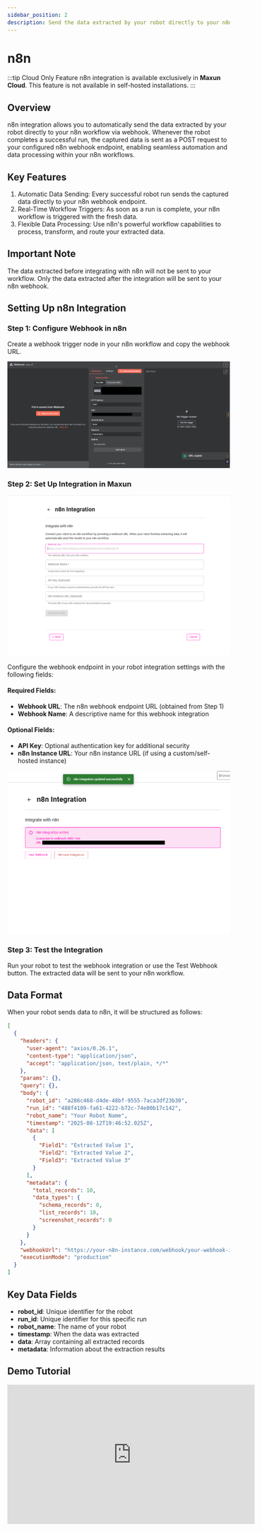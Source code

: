 ```yaml
---
sidebar_position: 2
description: Send the data extracted by your robot directly to your n8n workflow via webhook.
---
```


# n8n

:::tip Cloud Only Feature
n8n integration is available exclusively in **Maxun Cloud**. This feature is not available in self-hosted installations.
:::

## Overview

n8n integration allows you to automatically send the data extracted by your robot directly to your n8n workflow via webhook. Whenever the robot completes a successful run, the captured data is sent as a POST request to your configured n8n webhook endpoint, enabling seamless automation and data processing within your n8n workflows.

## Key Features

1. Automatic Data Sending: Every successful robot run sends the captured data directly to your n8n webhook endpoint.
2. Real-Time Workflow Triggers: As soon as a run is complete, your n8n workflow is triggered with the fresh data.
3. Flexible Data Processing: Use n8n's powerful workflow capabilities to process, transform, and route your extracted data.

## Important Note

The data extracted before integrating with n8n will not be sent to your workflow. Only the data extracted after the integration will be sent to your n8n webhook.

## Setting Up n8n Integration

### Step 1: Configure Webhook in n8n
Create a webhook trigger node in your n8n workflow and copy the webhook URL.

![n8n Webhook Configuration](n8n_webhook_config.png)

### Step 2: Set Up Integration in Maxun
![n8n Integration Setup](n8n_integration_setup.png)

Configure the webhook endpoint in your robot integration settings with the following fields:

#### Required Fields:
- **Webhook URL**: The n8n webhook endpoint URL (obtained from Step 1)
- **Webhook Name**: A descriptive name for this webhook integration

#### Optional Fields:
- **API Key**: Optional authentication key for additional security
- **n8n Instance URL**: Your n8n instance URL (if using a custom/self-hosted instance)

![n8n Integration Form](n8n_integration_form_configured.png)

### Step 3: Test the Integration
Run your robot to test the webhook integration or use the Test Webhook button. The extracted data will be sent to your n8n workflow.

<!-- ![n8n Integration Success](n8n_integration_success.png) -->

## Data Format

When your robot sends data to n8n, it will be structured as follows:

```json
[
  {
    "headers": {
      "user-agent": "axios/0.26.1",
      "content-type": "application/json",
      "accept": "application/json, text/plain, */*"
    },
    "params": {},
    "query": {},
    "body": {
      "robot_id": "a286c468-d4de-48bf-9555-7aca3df23b30",
      "run_id": "488f4109-fa61-4222-b72c-74e00b17c142",
      "robot_name": "Your Robot Name",
      "timestamp": "2025-08-12T19:46:52.025Z",
      "data": [
        {
          "Field1": "Extracted Value 1",
          "Field2": "Extracted Value 2",
          "Field3": "Extracted Value 3"
        }
      ],
      "metadata": {
        "total_records": 10,
        "data_types": {
          "schema_records": 0,
          "list_records": 10,
          "screenshot_records": 0
        }
      }
    },
    "webhookUrl": "https://your-n8n-instance.com/webhook/your-webhook-id",
    "executionMode": "production"
  }
]
```

## Key Data Fields

- **robot_id**: Unique identifier for the robot
- **run_id**: Unique identifier for this specific run
- **robot_name**: The name of your robot
- **timestamp**: When the data was extracted
- **data**: Array containing all extracted records
- **metadata**: Information about the extraction results

## Demo Tutorial
<iframe width="560" height="315" src="https://www.youtube.com/embed/0o2xMOa8Ee8?si=lnZE-Idky-X46hd-" title="YouTube video player" frameborder="0" allow="accelerometer; autoplay; clipboard-write; encrypted-media; gyroscope; picture-in-picture; web-share" referrerpolicy="strict-origin-when-cross-origin" allowfullscreen></iframe>